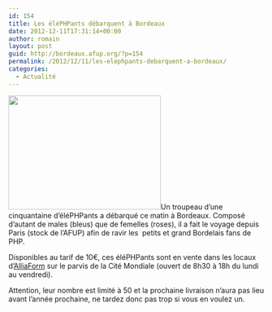 ```yaml
---
id: 154
title: Les éléPHPants débarquent à Bordeaux
date: 2012-12-11T17:31:14+00:00
author: romain
layout: post
guid: http://bordeaux.afup.org/?p=154
permalink: /2012/12/11/les-elephpants-debarquent-a-bordeaux/
categories:
  - Actualité
---
```

[<img class="alignleft size-medium wp-image-155" src="http://bordeaux.afup.org/files/2012/12/elephpants-300x224.jpg" alt="" width="300" height="224" srcset="https://bordeaux.afup.org/files/2012/12/elephpants-300x224.jpg 300w, https://bordeaux.afup.org/files/2012/12/elephpants-401x300.jpg 401w, https://bordeaux.afup.org/files/2012/12/elephpants.jpg 1000w" sizes="(max-width: 300px) 100vw, 300px" />](http://bordeaux.afup.org/files/2012/12/elephpants.jpg)Un troupeau d&rsquo;une cinquantaine d&rsquo;éléPHPants a débarqué ce matin à Bordeaux. Composé d&rsquo;autant de males (bleus) que de femelles (roses), il a fait le voyage depuis Paris (stock de l&rsquo;AFUP) afin de ravir les  petits et grand Bordelais fans de PHP.

Disponibles au tarif de 10€, ces éléPHPants sont en vente dans les locaux d&rsquo;[AlliaForm](http://www.alliaform.fr "Salles de formation à Bordeaux") sur le parvis de la Cité Mondiale (ouvert de 8h30 à 18h du lundi au vendredi).

Attention, leur nombre est limité à 50 et la prochaine livraison n&rsquo;aura pas lieu avant l&rsquo;année prochaine, ne tardez donc pas trop si vous en voulez un.